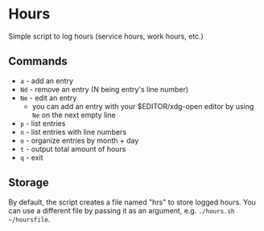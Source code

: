 # Hours

Simple script to log hours (service hours, work hours, etc.)

## Commands

* `a` - add an entry
* `Nd` - remove an entry (N being entry's line number)
* `Ne` - edit an entry
	* you can add an entry with your $EDITOR/xdg-open editor by using `Ne` on the next empty line
* `p` - list entries
* `n` - list entries with line numbers
* `o` - organize entries by month + day
* `t` - output total amount of hours
* `q` - exit

## Storage

By default, the script creates a file named "hrs" to store logged hours. You can use a different file by passing it as an argument, e.g. `./hours.sh ~/hoursfile`.
